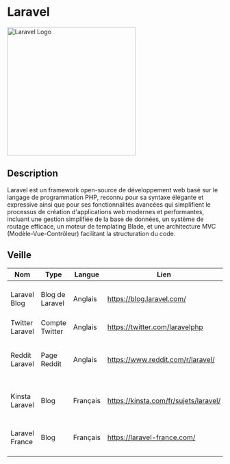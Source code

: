# Laravel
<img src="https://external-content.duckduckgo.com/iu/?u=https%3A%2F%2Flogospng.org%2Fdownload%2Flaravel%2Flogo-laravel-1024.png&f=1&nofb=1&ipt=842ffa102488d6321882c7bbb95611f9fe2989d45caf84bb5f8c2a54d3e3fcf0&ipo=images" alt="Laravel Logo" width="300" height="300">

## Description
Laravel est un framework open-source de développement web basé sur le langage de programmation PHP, reconnu pour sa syntaxe élégante et expressive ainsi que pour ses fonctionnalités avancées qui simplifient le processus de création d'applications web modernes et performantes, incluant une gestion simplifiée de la base de données, un système de routage efficace, un moteur de templating Blade, et une architecture MVC (Modèle-Vue-Contrôleur) facilitant la structuration du code.

## Veille

Nom | Type | Langue | Lien | Description | Tags | Note
 --- | --- | --- | --- | --- | --- | --- 
Laravel Blog | Blog de Laravel | Anglais | https://blog.laravel.com/ | Actualités et astuces de l'équipe Laravel | laravel | 5 
Twitter Laravel | Compte Twitter | Anglais | https://twitter.com/laravelphp | Actualités de Laravel | laravel | 4
Reddit Laravel | Page Reddit | Anglais | https://www.reddit.com/r/laravel/ | Actualités et discussions concernant Laravel | laravel | 5
Kinsta Laravel | Blog | Français | https://kinsta.com/fr/sujets/laravel/ | Tutoriels et actualités concernant Laravel | laravel | 4.5
Laravel France | Blog | Français | https://laravel-france.com/ | Tutoriels et actualités concernant Laravel | laravel | 5

